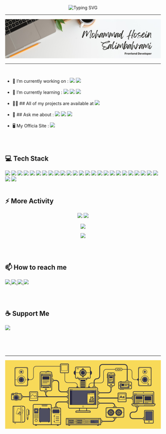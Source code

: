 <p align='center'>
  <img src="https://readme-typing-svg.demolab.com?font=Arial&duration=2000&pause=1000&color=F7F7F7&center=true&vCenter=true&width=435&height=40&lines=Hi+There+%F0%9F%91%8B;Welcome+To+My+Page+%F0%9F%98%8E" alt="Typing SVG" />
</p>

----
<img src='https://github.com/engrmh/engrmh/blob/main/1687160902740.jpeg?raw=true'/>

----

<!-- > ***Frontend Developer*** -->

<br>

- 🔭 I’m currently working on : ![](https://img.shields.io/badge/React-61DAFB.svg?style=for-the-badge&logo=React&logoColor=black) ![](https://img.shields.io/badge/Preact-673AB8.svg?style=for-the-badge&logo=Preact&logoColor=white) <br><br>
- 🌱 I’m currently learning : ![](https://img.shields.io/badge/TypeScript-3178C6.svg?style=for-the-badge&logo=TypeScript&logoColor=white) ![](https://img.shields.io/badge/Next.js-000000.svg?style=for-the-badge&logo=nextdotjs&logoColor=white) ![](https://img.shields.io/badge/GraphQL-E10098.svg?style=for-the-badge&logo=GraphQL&logoColor=white) <br><br>
- 👨‍💻 ## All of my projects are available at <a href="https://github.com/engrmh"><img src="https://img.shields.io/badge/GitHub-181717.svg?style=for-the-badge&logo=GitHub&logoColor=white" /></a><br><br>
- 💬 ## Ask me about : ![](https://img.shields.io/badge/JavaScript-F7DF1E.svg?style=for-the-badge&logo=JavaScript&logoColor=black) ![](https://img.shields.io/badge/React-61DAFB.svg?style=for-the-badge&logo=React&logoColor=black) ![](https://img.shields.io/badge/Preact-673AB8.svg?style=for-the-badge&logo=Preact&logoColor=white) <br><br>
- 🖥️ My Officia Site : <a href="https://skylax.ir" target="_blank"><img src="https://img.shields.io/badge/skylax-skylax?style=for-the-badge&color=ffc008" /></a>


<br><br>

## 💻 Tech Stack
![](https://img.shields.io/badge/HTML5-E34F26.svg?style=for-the-badge&logo=HTML5&logoColor=white)
![](https://img.shields.io/badge/CSS3-1572B6.svg?style=for-the-badge&logo=CSS3&logoColor=white)
![](https://img.shields.io/badge/Normalize.css-E3695F.svg?style=for-the-badge&logo=normalizedotcss&logoColor=white)
![](https://img.shields.io/badge/Bootstrap-7952B3.svg?style=for-the-badge&logo=Bootstrap&logoColor=white)
![](https://img.shields.io/badge/UIkit-2396F3.svg?style=for-the-badge&logo=UIkit&logoColor=white)
![](https://img.shields.io/badge/MUI-007FFF.svg?style=for-the-badge&logo=MUI&logoColor=white)
![](https://img.shields.io/badge/Bulma-00D1B2.svg?style=for-the-badge&logo=Bulma&logoColor=white)
![](https://img.shields.io/badge/JavaScript-F7DF1E.svg?style=for-the-badge&logo=JavaScript&logoColor=black)
![](https://img.shields.io/badge/React-61DAFB.svg?style=for-the-badge&logo=React&logoColor=black)
![](https://img.shields.io/badge/Preact-673AB8.svg?style=for-the-badge&logo=Preact&logoColor=white)
![](https://img.shields.io/badge/Create%20React%20App-09D3AC.svg?style=for-the-badge&logo=Create-React-App&logoColor=white)
![](https://img.shields.io/badge/React%20Router-CA4245.svg?style=for-the-badge&logo=React-Router&logoColor=white)
![](https://img.shields.io/badge/Chart.js-FF6384.svg?style=for-the-badge&logo=chartdotjs&logoColor=white)
![](https://img.shields.io/badge/Vite-646CFF.svg?style=for-the-badge&logo=Vite&logoColor=white)
![](https://img.shields.io/badge/npm-CB3837.svg?style=for-the-badge&logo=npm&logoColor=white)
![](https://img.shields.io/badge/Yarn-2C8EBB.svg?style=for-the-badge&logo=Yarn&logoColor=white)
![](https://img.shields.io/badge/Bun-000000.svg?style=for-the-badge&logo=Bun&logoColor=white)
![](https://img.shields.io/badge/Ubuntu-E95420.svg?style=for-the-badge&logo=Ubuntu&logoColor=white)
![](https://img.shields.io/badge/macOS-000000.svg?style=for-the-badge&logo=macOS&logoColor=white)
![](https://img.shields.io/badge/Python-3776AB.svg?style=for-the-badge&logo=Python&logoColor=white)
![](https://img.shields.io/badge/Cloudflare-F38020.svg?style=for-the-badge&logo=Cloudflare&logoColor=white)
![](https://img.shields.io/badge/Linux-FCC624.svg?style=for-the-badge&logo=Linux&logoColor=black)
![](https://img.shields.io/badge/Zorin-15A6F0.svg?style=for-the-badge&logo=Zorin&logoColor=white)
![](https://img.shields.io/badge/Figma-F24E1E.svg?style=for-the-badge&logo=Figma&logoColor=white)
![](https://img.shields.io/badge/ArvanCloud-Cloud?style=for-the-badge&logo=icloud&logoColor=FFFFFF&labelColor=00C4CC&color=00C4CC)
![](https://img.shields.io/badge/PWA-5A0FC8.svg?style=for-the-badge&logo=PWA&logoColor=white)
![](https://img.shields.io/badge/Git-F05032.svg?style=for-the-badge&logo=Git&logoColor=white)
![]()
![]()
![]()
![]()
![]()
![]()
![]()
![]()
![]()
![]()
<br><br>



## ⚡️ More Activity

<p align='center'>
  <img src='https://github-readme-stats.vercel.app/api?username=engrmh&show_icons=true&theme=graywhite&rank_icon=github&bg_color=30,F9D030,F62AA0,B8EE30,26DFD0'/>
  <img src='https://github-readme-stats.vercel.app/api/top-langs/?username=engrmh&theme=graywhite&layout=compact&bg_color=30,F9D030,F62AA0,B8EE30,26DFD0'/>
</p>
<p align='center'>
  <img align='center' src='https://github-profile-trophy.vercel.app/?username=engrmh&theme=juicyfresh&title=Followers,MultiLanguage,Repositories,Commits,Issues'/>
</p>
<p align='center'>
  <img src='https://github-readme-streak-stats.herokuapp.com/?user=engrmh&theme=highcontrast'/>
</p>

<br><br>

## 📫 How to reach me

<a href="https://t.me/engr_mh" target="_blank">
  <img src='https://img.shields.io/badge/Telegram-26A5E4.svg?style=for-the-badge&logo=Telegram&logoColor=white'/>
</a>
<a href="https://instagram.com/engr.mh" target="_blank">
  <img src='https://img.shields.io/badge/Instagram-E4405F.svg?style=for-the-badge&logo=Instagram&logoColor=white'/>
</a>
<a href="https://www.linkedin.com/in/mohammad-hosein-salimbahrami" target="_blank">
  <img src='https://img.shields.io/badge/LinkedIn-0A66C2.svg?style=for-the-badge&logo=LinkedIn&logoColor=white'/>
</a>
<a href="mailto: en.mohammadhosein@gmail.com" target="_blank">
  <img src='https://img.shields.io/badge/Gmail-EA4335.svg?style=for-the-badge&logo=Gmail&logoColor=white'/>
</a>
<!-- <a href="">
  <img src=''/>
</a> -->

<br><br>

## ☕️ Support Me
<a href="https://www.coffeebede.com/engrmh"><img width='200' class="img-fluid" src="https://coffeebede.ir/DashboardTemplateV2/app-assets/images/banner/default-yellow.svg" /></a>

<br><br><br>

----
<img src='https://github.com/engrmh/engrmh/blob/main/jsfront.gif?raw=true'/>
